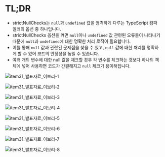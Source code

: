 # TL;DR
- strictNullChecks는 `null`과 `undefined` 값을 엄격하게 다루는 TypeScript 컴파일러의 옵션 중 하나입니다.
- strictNullChecks 옵션을 켜면 `null`이나 `undefined` 값 관련된 오류들이 나타나기 때문에 `null`과 `undefined`에 대한 명확한 처리 로직이 필요합니다.
- 이를 통해 `null` 값과 관련된 문제점을 찾을 수 있고, `null` 값에 대한 처리를 명확하게 할 수 있어 코드의 안정성을 높일 수 있습니다.
- 여러 개의 변수에 대한 null 값을 체크할 경우 각 변수를 체크하는 것보다 하나의 객체에 넣어 사용하면 코드가 간결해지고 `null` 체크가 용이해집니다.

![item31_발표자료_이보리-1](https://github.com/Bori-github/Effective_TypeScript/assets/85009583/ab3ffd67-0721-4fe7-9a20-34ae826f09c5)

![item31_발표자료_이보리-2](https://github.com/Bori-github/Effective_TypeScript/assets/85009583/d00eca0c-94e7-47d1-bc9a-c1aec1ec860f)

![item31_발표자료_이보리-3](https://github.com/Bori-github/Effective_TypeScript/assets/85009583/7c0b4606-e5c0-4114-8d78-45d333f7b3a6)

![item31_발표자료_이보리-4](https://github.com/Bori-github/Effective_TypeScript/assets/85009583/5ca006c0-e6a9-4592-9331-84a56ab6323d)

![item31_발표자료_이보리-5](https://github.com/Bori-github/Effective_TypeScript/assets/85009583/d2f7aacb-0038-4fad-91ae-a4b1e01f704f)

![item31_발표자료_이보리-6](https://github.com/Bori-github/Effective_TypeScript/assets/85009583/9efbda8b-7449-46d1-9dbe-ec1052c82b90)

![item31_발표자료_이보리-7](https://github.com/Bori-github/Effective_TypeScript/assets/85009583/46d0b302-9220-4625-a53b-6a4097ff3d87)

![item31_발표자료_이보리-8](https://github.com/Bori-github/Effective_TypeScript/assets/85009583/45ea1e6e-9930-431b-bb05-3472e077c299)
